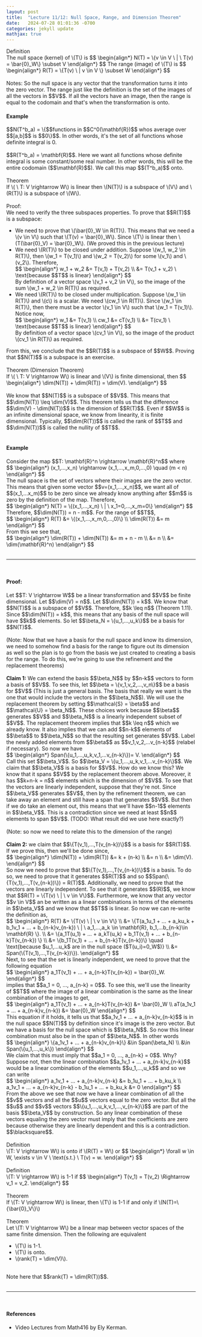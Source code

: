 ```yaml
---
layout: post
title:  "Lecture 11/12: Null Space, Range, and Dimension Theorem"
date:   2024-07-28 01:01:36 -0700
categories: jekyll update
mathjax: true
---
```

<div class="bdiv">
Definition
</div>
<div class="bbdiv">
The null space (kernel) of \(T\) is 
	$$
	\begin{align*}
	 N(T) = \{v \in V \ | \ T(v) = \bar{0}_W\} \subset V
	\end{align*}
	$$
The range (image) of \(T\) is
	$$
	\begin{align*}
	 R(T) = \{T(v) \ | v \in V \} \subset W
	\end{align*}
	$$
</div>
<br>
Notes: So the null space is any vector that the transformation turns it into the zero vector. The range just like the definition is the set of the images of all the vectors in $$V$$. If all the vectors have an image, then the range is equal to the codomain and that's when the transformation is onto.
<br>
<!------------------------------------------------------------------------------------>
<h4><b>Example</b></h4>
$$N(T^b_a) = \{$$functions in $$C^0(\mathbf{R})$$ whos average over $$[a,b]$$ is $$0\}$$. In other words, it's the set of all functions whose definite integral is 0. 
<br>
<br>
$$R(T^b_a) = \mathbf{R}$$. Here we want all functions whose definite integral is some constant/some real number. In other words, this will be the entire codomain ($$\mathbf{R}$$). We call this map $$(T^b_a)$$ onto.
<br>
<br>
<!------------------------------------------------------------------------------------>
<div class="purdiv">
Theorem
</div>
<div class="purbdiv">
If \( \ T: V \rightarrow W\) is linear then \(N(T)\) is a subspace of \(V\) and \(R(T)\) is a subspace of \(W\).
</div>
<br>
Proof:
<br>
We need to verify the three subspaces properties. To prove that $$R(T)$$ is a subspace:
<ul>
<li>We need to prove that \(\bar{0}_W \in R(T)\). This means that we need a \(v \in V\) such that \(T(v) = \bar{0}_W\). Since \(T\) is linear then \(T(\bar{0}_V) = \bar{0}_W\). (We proved this in the previous lecture) </li>
<li>We need \(R(T)\) to be closed under addition. Suppose \(w_1, w_2 \in R(T)\), then \(w_1 = T(v_1)\) and \(w_2 = T(v_2)\) for some \(v_1\) and \(v_2\). Therefore,
	<div>
		$$
		\begin{align*}
		 w_1 + w_2 &= T(v_1) + T(v_2) \\
		           &= T(v_1 + v_2) \ \text{because $$T$$ is linear}
		\end{align*}
		$$
	</div>
By definition of a vector space \(v_1 + v_2 \in V\), so the image of the sum \(w_1 + w_2 \in R(T)\) as required.
</li>
<li> We need \(R(T)\) to be closed under multiplication. Suppose \(w_1 \in R(T)\) and \(c\) is a scalar. We need \(cw_1 \in R(T)\). Since \(w_1 \in R(T)\), then there must be a vector \(v_1 \in V\) such that \(w_1 = T(v_1)\). Notice now,
	<div>
		$$
		\begin{align*}
		 w_1 &= T(v_1) \\
		 cw_1 &= cT(v_1) \\
         &= T(cv_1) \ \text{because $$T$$ is linear}
		\end{align*}
		$$
	</div>
By definition of a vector space \(cv_1 \in V\), so the image of the product \(cv_1 \in R(T)\) as required.

</li>
</ul>
From this, we conclude that the $$R(T)$$ is a subspace of $$W$$.
Proving that $$N(T)$$ is a subspace is an exercise.
<br>
<br>
<div class="purdiv">
Theorem (Dimension Theorem)
</div>
<div class="purbdiv">
If \( \ T: V \rightarrow W\) is linear and \(V\) is finite dimensional, then
		$$
		\begin{align*}
		 \dim(N(T)) + \dim(R(T)) = \dim(V).
		\end{align*}
		$$
</div>
<br>
We know that $$N(T)$$ is a subspace of $$V$$. This means that $$\dim(N(T)) \leq \dim(V)$$. This theorem tells us that the difference $$\dim(V) - \dim(N(T))$$ is the dimension of $$R(T)$$. Even if $$W$$ is an infinite dimensional space, we know from linearity, it is finite dimensional. Typically, $$\dim(R(T))$$ is called the rank of $$T$$ and $$\dim(N(T))$$ is called the nullity of $$T$$.
<br>
<br>
<!------------------------------------------------------------------------------------>
<h4><b>Example</b></h4>
Consider the map $$T: \mathbf{R}^n \rightarrow \mathbf{R}^n$$ where
<div>
	$$
	\begin{align*}
	(x_1,...,x_n) \rightarrow (x_1,...,x_m,0,...,0) \quad (m < n)
	\end{align*}
	$$
</div>
The null space is the set of vectors where their images are the zero vector. This means that given some vector $$v=(x_1,...,x_n)$$, we want all of $$(x_1,...x_m)$$ to be zero since we already know anything after $$m$$ is zero by the definition of the map. Therefore, 
<div>
	$$
	\begin{align*}
	N(T) = \{(x_1,...,x_n) \ | \ x_1=0,...,x_m=0\}
	\end{align*}
	$$
</div>
Therefore, $$\dim(N(T)) = n - m$$. For the range of $$T$$,
<div>
	$$
	\begin{align*}
	R(T) &= \{(x_1,...,x_m,0,...,0)\} \\
	 \dim(R(T)) &= m
	\end{align*}
	$$
</div>
From this we see that,
<div>
	$$
	\begin{align*}
	 \dim(R(T)) + \dim(N(T)) &= m + n - m \\ 
	                        &= n \\ 
	                        &= \dim(\mathbf{R}^n)
	\end{align*}
	$$
</div>
<br>
<hr>
<br>
<!------------------------------------------------------------------------------------>
<h4><b>Proof:</b></h4>
Let $$T: V \rightarrow W$$ be a linear transformation and $$V$$ be finite dimensional. Let $$\dim(V) = n$$. Let $$\dim(N(T)) = k$$. We know that $$N(T)$$ is a subspace of $$V$$. Therefore, $$k \leq n$$ (Theorem 1.11). Since $$\dim(N(T)) = k$$, this means that any basis of the null space will have $$k$$ elements. So let $$\beta_N = \{u_1,...,u_k\}$$ be a basis for $$N(T)$$.
<br>
<br>
(Note: Now that we have a basis for the null space and know its dimension, we need to somehow find a basis for the range to figure out its dimension as well so the plan is to go from the basis we just created to creating a basis for the range. To do this, we're going to use the refinement and the replacement theorems)
<br>
<br>
<b>Claim 1:</b> We can extend the basis $$\beta_N$$ by $$n-k$$ vectors to form a basis of $$V$$. To see this, let $$\beta = \{v_1,v_2,...,v_n\}$$ be a basis for $$V$$ (This is just a general basis. The basis that really we want is the one that would include the vectors in the $$\beta_N$$). We will use the replacement theorem by setting $$\mathcal{S} = \beta$$ and $$\mathcal{U} = \beta_N$$. These choices work because $$\beta$$ generates $$V$$ and $$\beta_N$$ is a linearly independent subset of $$V$$. The replacement theorem implies that $$k \leq n$$ which we already know. It also implies that we can add $$n-k$$ elements of $$\beta$$ to $$\beta_N$$ so that the resulting set generates $$V$$. Label the newly added elements from $$\beta$$ as $$v_1,v_2,...v_{n-k}$$ (relabel if necessary). So now we have
<div>
	$$
	\begin{align*}
	Span(\{u_1,...,u_k,v_1,...v_{n-k}\})= V.
	\end{align*}
	$$
</div>
Call this set $$\beta_V$$. So $$\beta_V = \{u_1,...,u_k,v_1,...v_{n-k}\}$$. We claim that $$\beta_V$$ is a basis for $$V$$. How do we know this? We know that it spans $$V$$ by the replacement theorem above. Moreover, it has $$k+n-k = n$$ elements which is the dimension of $$V$$. To see that the vectors are linearly independent, suppose that they're not. Since $$\beta_V$$ generates $$V$$, then by the refinement theorem, we can take away an element and still have a span that generates $$V$$. But then if we do take an element out, this means that we'll have $$n-1$$ elements in $$\beta_V$$. This is a contradiction since we need at least $$n$$ elements to span $$V$$. (TODO: What result did we use here exactly?)
<br>
<br>
(Note: so now we need to relate this to the dimension of the range)
<br>
<br>
<b>Claim 2:</b> we claim that $$\{T(v_1),...,T(v_{n-k})\}$$ is a basis for $$R(T)$$. If we prove this, then we'll be done since,
<div>
	$$
	\begin{align*}
	 \dim(N(T)) + \dim(R(T)) &= k + (n-k) \\ 
	                        &= n \\ 
	                        &= \dim(V).
	\end{align*}
	$$
</div>
So now we need to prove that $$\{T(v_1),...,T(v_{n-k})\}$$ is a basis. To do so, we need to prove that it generates $$R(T)$$ and so $$Span(\{T(v_1),...,T(v_{n-k})\}) = R(T)$$. Additionally, we need to prove that the vectors are linearly independent. To see that it generates $$(R)$$, we know that $$R(T) = \{T(v) \ | \ v \in V\}$$. Furthermore, we know that any vector $$v \in V$$ an be written as a linear combinations in terms of the elements in $$\beta_V$$ and we know that $$T$$ is linear. So now we can re-write the definition as,
<div>
	$$
	\begin{align*}
	R(T) &= \{T(v) \ | \ v \in V\} \\
	     &= \{T(a_1u_1 + ... + a_ku_k + b_1v_1 + ... + b_{n-k}v_{n-k}) \ | \ a_1,...,a_k \in \mathbf{R}, b_1,...b_{n-k}\in \mathbf{R} \}. \\
	     &= \{a_1T(u_1) + ... + a_kT(u_k) + b_1T(v_1) + ... + b_{n-k}T(v_{n-k}) \} \\
		 &= \{b_1T(v_1) + ... + b_{n-k}T(v_{n-k})\} \quad \text{because $u_1,...u_k$ are in the null space ($T(u_i)=0_W$)} \\
		 &= Span(\{T(v_1),...,T(v_{n-k})\}).
	\end{align*}
	$$
</div>
Next, to see that the set is linearly independent, we need to prove that the following equation
<div>
	$$
	\begin{align*}
	 a_1T(v_1) + ... + a_{n-k}T(v_{n-k}) = \bar{0}_W.
	\end{align*}
	$$
</div>
implies that $$a_1 = 0, ..., a_{n-k} = 0$$. To see this, we'll use the linearity of $$T$$ where the image of a linear combination is the same as the linear combination of the images to get,
<div>
	$$
	\begin{align*}
	 a_1T(v_1) + ... + a_{n-k}T(v_{n-k}) &= \bar{0}_W \\
	 aT(a_1v_1 + ... + a_{n-k}v_{n-k})  &= \bar{0}_W
	\end{align*}
	$$
</div>
This equation if it holds, it tells us that $$a_1v_1 + ... + a_{n-k}v_{n-k}$$ is in the null space $$N(T)$$ by definition since it's image is the zero vector. But we have a basis for the null space which is $$\beta_N$$. So now this linear combination must also be in the span of $$\beta_N$$. In other words
<div>
	$$
	\begin{align*}
	 \{a_1v_1 + ... + a_{n-k}v_{n-k}\} &\in Span(\beta_N) \\
	  &\in Span(\{u_1,...,u_k\})
	\end{align*}
	$$
</div>
We claim that this must imply that $$a_1 = 0, ..., a_{n-k} = 0$$. Why? Suppose not, then the linear combination $$a_1v_1 + ... + a_{n-k}v_{n-k}$$ would be a linear combination of the elements $$u_1,...,u_k$$ and so we can write
<div>
	$$
	\begin{align*}
	 a_1v_1 + ... + a_{n-k}v_{n-k} &= b_1u_1 + ... + b_ku_k \\
	  a_1v_1 + ... + a_{n-k}v_{n-k} - b_1u_1 + ... + b_ku_k &= 0
	\end{align*}
	$$
</div>
From the above we see that now we have a linear combination of all the $$v$$ vectors and all the $$u$$ vectors equal to the zero vector. But all the $$u$$ and $$v$$ vectors $$\{u_1,...,u_k,v_1,...,v_{n-k}\}$$ are part of the basis $$\beta_V$$ by construction. So any linear combination of these vectors equaling the zero vector must imply that the coefficients are zero because otherwise they are linearly dependent and this is a contradiction. $$\blacksquare$$.
<br>
<br>
<!------------------------------------------------------------------------------------>
<div class="bdiv">
Definition
</div>
<div class="bbdiv">
\(T: V \rightarrow W\) is onto if \(R(T) = W\) or
	$$
	\begin{align*}
	 \forall w \in W, \exists v \in V \ \text{s.t.} \ T(v) = w.
	\end{align*}
	$$
</div>
<br>
<!------------------------------------------------------------------------------------>
<div class="bdiv">
Definition
</div>
<div class="bbdiv">
\(T: V \rightarrow W\) is 1-1 if
	$$
	\begin{align*}
	 T(v_1) = T(v_2) \Rightarrow v_1 = v_2.
	\end{align*}
	$$
</div>
<br>
<!------------------------------------------------------------------------------------>
<div class="purdiv">
Theorem
</div>
<div class="purbdiv">
If \(T: V \rightarrow W\) is linear, then \(T\) is 1-1 if and only if \(N(T)=\{\bar{0}_V\}\)
</div>
<br>
<!------------------------------------------------------------------------------------>
<div class="purdiv">
Theorem
</div>
<div class="purbdiv">
Let \(T: V \rightarrow W\) be a linear map between vector spaces of the same finite dimension. Then the following are equivalent 
<ul>
	<li> \(T\) is 1-1. </li>
	<li> \(T\) is onto. </li>
	<li> \(rank(T) = \dim(V)\). </li>
</ul>
</div>
<br>
Note here that $$rank(T) = \dim(R(T))$$.
<br>
<br>
<hr>
<br>
<!------------------------------------------------------------------------------------>
<h4><b>References</b></h4>
<ul>
<li>Video Lectures from Math416 by Ely Kerman.</li>
</ul>






















